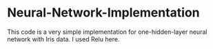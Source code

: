 # Neural-Network-Implementation

This code is a very simple implementation for one-hidden-layer neural network with Iris data.
I used Relu here.
